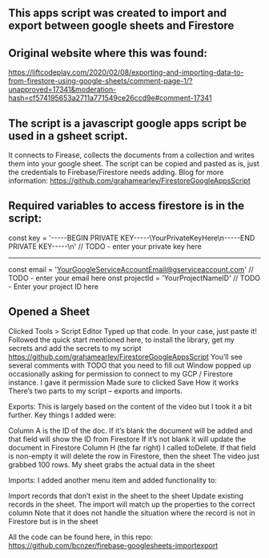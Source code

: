 ## This apps script was created to import and export between google sheets and Firestore

## Original website where this was found:
https://liftcodeplay.com/2020/02/08/exporting-and-importing-data-to-from-firestore-using-google-sheets/comment-page-1/?unapproved=17341&moderation-hash=cf574195653a2711a771549ce26ccd9e#comment-17341

## The script is a javascript google apps script be used in a gsheet script. 
It connects to Firease, collects the documents from a collection and writes them into your google sheet. 
The script can be copied and pasted as is, just the credentials to Firebase/Firestore needs adding. 
Blog for more information: https://github.com/grahamearley/FirestoreGoogleAppsScript

## Required variables to access firestore is in the script:
const key = '-----BEGIN PRIVATE KEY-----\YourPrivateKeyHere\n-----END PRIVATE KEY-----\n' // TODO - enter your private key here
______
const email = 'YourGoogleServiceAccountEmail@gserviceaccount.com' // TODO - enter your email here
onst projectId = 'YourProjectNameID' // TODO - Enter your project ID here

## Opened a Sheet
Clicked Tools > Script Editor
Typed up that code. In your case, just paste it!
Followed the quick start mentioned here, to install the library, get my secrets and add the secrets to my script https://github.com/grahamearley/FirestoreGoogleAppsScript
You’ll see several comments with TODO that you need to fill out
Window popped up occasionally asking for permission to connect to my GCP / Firestore instance. I gave it permission
Made sure to clicked Save
How it works
There’s two parts to my script – exports and imports.

Exports:
This is largely based on the content of the video but I took it a bit further. Key things I added were:

Column A is the ID of the doc.
If it’s blank the document will be added and that field will show the ID from Firestore
If it’s not blank it will update the document in Firestore
Column H (the far right) I called toDelete. If that field is non-empty it will delete the row in Firestore, then the sheet
The video just grabbed 100 rows. My sheet grabs the actual data in the sheet

Imports:
I added another menu item and added functionality to:

Import records that don’t exist in the sheet to the sheet
Update existing records in the sheet. The import will match up the properties to the correct column
Note that it does not handle the situation where the record is not in Firestore but is in the sheet

All the code can be found here, in this repo:
https://github.com/bcnzer/firebase-googlesheets-importexport

